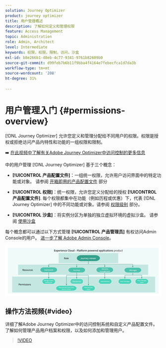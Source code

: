 ```yaml
---
solution: Journey Optimizer
product: journey optimizer
title: 用户管理概述
description: 了解如何定义和管理权限
feature: Access Management
topic: Administration
role: Admin, Architect
level: Intermediate
keywords: 权限，权限，限制，访问，沙盒
exl-id: b8e266b1-d8eb-4c77-9341-9761b82609b0
source-git-commit: d99feb7b6b11f9bba4f4164e7febecfca1d7da3b
workflow-type: tm+mt
source-wordcount: '208'
ht-degree: 31%

---
```


# 用户管理入门 {#permissions-overview}

[!DNL Journey Optimizer] 允许您定义和管理分配给不同用户的权限。权限是授权或拒绝访问产品内特性和功能的一组权限和限制。

➡️ [在此视频中了解有关Adobe Journey Optimizer中访问控制的更多信息](#video)

中的用户管理 [!DNL Journey Optimizer] 基于三个概念：

* **[!UICONTROL 产品配置文件]**：一组统一权限，允许用户访问界面中的特定功能或对象。 请参阅 [开箱即用的产品配置文件](ootb-product-profiles.md) 部分

* **[!UICONTROL 权限]**：统一权限，允许您定义分配给的授权 **[!UICONTROL 产品配置文件]**. 每个权限都集中在功能（例如历程或优惠）下，代表 [!DNL Journey Optimizer] 中的不同功能或对象。请参阅 [权限级别](high-low-permissions.md) 部分。

* **[!UICONTROL 沙盒]**：将实例分区为单独的独立虚拟环境的虚拟沙盒。 请参阅 [使用沙盒](sandboxes.md)

每个概念都可以通过以下方式管理 **[!UICONTROL 产品管理员]** 有权访问Admin Console的用户。 [进一步了解 Adobe Admin Console](https://helpx.adobe.com/cn/enterprise/managing/user-guide.html)。

![](assets/do-not-localize/permissions_2.png)

## 操作方法视频{#video}

详细了解Adobe Journey Optimizer中的访问控制系统和自定义产品配置文件。 了解如何管理产品用户档案和权限，以及如何添加和管理用户。

>[!VIDEO](https://video.tv.adobe.com/v/333998?quality=12)

